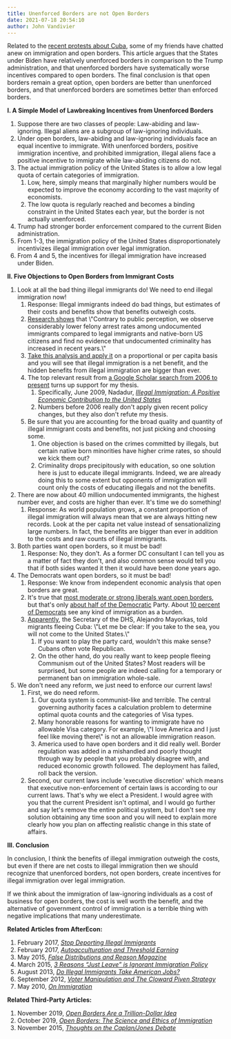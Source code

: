```yaml
---
title: Unenforced Borders are not Open Borders
date: 2021-07-18 20:54:10
author: John Vandivier
---
```




<!-- wp:paragraph -->
<p>Related to the <a href=\"https://www.foxnews.com/live-news/cuba-protests-continue-in-us-as-cuban-leaders-gather-supporters-in-havana\">recent protests about Cuba</a>, some of my friends have chatted anew on immigration and open borders. This article argues that the States under Biden have relatively unenforced borders in comparison to the Trump administration, and that unenforced borders have systematically worse incentives compared to open borders. The final conclusion is that open borders remain a great option, open borders are better than unenforced borders, and that unenforced borders are sometimes better than enforced borders.</p>
<!-- /wp:paragraph -->

<!-- wp:paragraph -->
<p><strong>I. A Simple Model of Lawbreaking Incentives from Unenforced Borders</strong></p>
<!-- /wp:paragraph -->

<!-- wp:list {\"ordered\":true} -->
<ol><li>Suppose there are two classes of people: Law-abiding and law-ignoring. Illegal aliens are a subgroup of law-ignoring individuals.</li><li>Under open borders, law-abiding and law-ignoring individuals face an equal incentive to immigrate. With unenforced borders, positive immigration incentive, and prohibited immigration, illegal aliens face a positive incentive to immigrate while law-abiding citizens do not.</li><li>The actual immigration policy of the United States is to allow a low legal quota of certain categories of immigration.<ol><li>Low, here, simply means that marginally higher numbers would be expected to improve the economy according to the vast majority of economists.</li><li>The low quota is regularly reached and becomes a binding constraint in the United States each year, but the border is not actually unenforced.</li></ol></li><li>Trump had stronger border enforcement compared to the current Biden administration.</li><li>From 1-3, the immigration policy of the United States disproportionately incentivizes illegal immigration over legal immigration.</li><li>From 4 and 5, the incentives for illegal immigration have increased under Biden.</li></ol>
<!-- /wp:list -->

<!-- wp:paragraph -->
<p><strong>II. Five Objections to Open Borders from Immigrant Costs</strong></p>
<!-- /wp:paragraph -->

<!-- wp:list {\"ordered\":true} -->
<ol><li>Look at all the bad thing illegal immigrants do! We need to end illegal immigration now!<ol><li>Response: Illegal immigrants indeed do bad things, but estimates of their costs and benefits show that benefits outweigh costs.</li><li><a href=\"https://www.pnas.org/content/117/51/32340\">Research shows</a> that \"Contrary to public perception, we observe considerably lower felony arrest rates among undocumented immigrants compared to legal immigrants and native-born US citizens and find no evidence that undocumented criminality has increased in recent years.\"</li><li><a href=\"https://www.afterecon.com/economics-and-finance/stop-deporting-illegal-immigrants/\">Take this analysis and apply it</a> on a proportional or per capita basis and you will see that illegal immigration is a net benefit, and the hidden benefits from illegal immigration are bigger than ever.</li><li>The top relevant result from <a href=\"https://scholar.google.com/scholar?q=cost+of+illegal+immigration&amp;hl=en&amp;as_sdt=0%2C47&amp;as_ylo=2006&amp;as_yhi=2021\">a Google Scholar search from 2006 to present</a> turns up support for my thesis.<ol><li>Specifically, June 2009, Nadadur, <em><a href=\"https://www.tandfonline.com/doi/abs/10.1080/13691830902957775\">Illegal Immigration: A Positive Economic Contribution to the United States</a></em></li><li>Numbers before 2006 really don't apply given recent policy changes, but they also don't refute my thesis.</li></ol></li><li>Be sure that you are accounting for the broad quality and quantity of illegal immigrant costs and benefits, not just picking and choosing some.<ol><li>One objection is based on the crimes committed by illegals, but certain native born minorities have higher crime rates, so should we kick them out?</li><li>Criminality drops precipitously with education, so one solution here is just to educate illegal immigrants. Indeed, we are already doing this to some extent but opponents of immigration will count only the costs of educating illegals and not the benefits.</li></ol></li></ol></li><li>There are now about 40 million undocumented immigrants, the highest number ever, and costs are higher than ever. It's time we do something!<ol><li>Response: As world population grows, a constant proportion of illegal immigration will always mean that we are always hitting new records. Look at the per capita net value instead of sensationalizing large numbers. In fact, the benefits are bigger than ever in addition to the costs and raw counts of illegal immigrants.</li></ol></li><li>Both parties want open borders, so it must be bad!<ol><li>Response: No, they don't. As a former DC consultant I can tell you as a matter of fact they don't, and also common sense would tell you that if both sides wanted it then it would have been done years ago.</li></ol></li><li>The Democrats want open borders, so it must be bad!<ol><li>Response: We know from independent economic analysis that open borders are great.</li><li>It's true that <a href=\"https://www.cato.org/blog/poll-72-americans-say-immigrants-come-us-jobs-improve-their-lives-53-say-ability-immigrate\">most moderate or strong liberals want open borders</a>, but that's only <a href=\"https://www.pewresearch.org/fact-tank/2020/01/17/liberals-make-up-largest-share-of-democratic-voters/\">about half of the Democratic</a> Party. About <a href=\"https://www.npr.org/2019/02/19/694804917/democrats-used-to-talk-about-criminal-immigrants-so-what-changed-the-party\">10 percent of Democrats</a> see any kind of immigration as a burden.</li><li><a href=\"https://www.reuters.com/world/us/us-warns-cubans-away-sea-crossings-amid-protests-most-cross-land-2021-07-13/\">Apparently</a>, the Secretary of the DHS, Alejandro Mayorkas, told migrants fleeing Cuba: \"Let me be clear: If you take to the sea, you will not come to the United States.\"<ol><li>If you want to play the party card, wouldn't this make sense? Cubans often vote Republican.</li><li>On the other hand, do you really want to keep people fleeing Communism out of the United States? Most readers will be surprised, but some people are indeed calling for a temporary or permanent ban on immigration whole-sale.</li></ol></li></ol></li><li>We don't need any reform, we just need to enforce our current laws!<ol><li>First, we do need reform.<ol><li>Our quota system is communist-like and terrible. The central governing authority faces a calculation problem to determine optimal quota counts and the categories of Visa types.</li><li>Many honorable reasons for wanting to immigrate have no allowable Visa category. For example, \"I love America and I just feel like moving there\" is not an allowable immigration reason.</li><li>America used to have open borders and it did really well. Border regulation was added in a mishandled and poorly thought through way by people that you probably disagree with, and reduced economic growth followed. The deployment has failed, roll back the version.</li></ol></li><li>Second, our current laws include 'executive discretion' which means that executive non-enforcement of certain laws is according to our current laws. That's why we elect a President. I would agree with you that the current President isn't optimal, and I would go further and say let's remove the entire political system, but I don't see my solution obtaining any time soon and you will need to explain more clearly how you plan on affecting realistic change in this state of affairs.</li></ol></li></ol>
<!-- /wp:list -->

<!-- wp:paragraph -->
<p><strong>III. Conclusion</strong></p>
<!-- /wp:paragraph -->

<!-- wp:paragraph -->
<p>In conclusion, I think the benefits of illegal immigration outweigh the costs, but even if there are net costs to illegal immigration then we should recognize that unenforced borders, not open borders, create incentives for illegal immigration over legal immigration.</p>
<!-- /wp:paragraph -->

<!-- wp:paragraph -->
<p>If we think about the immigration of law-ignoring individuals as a cost of business for open borders, the cost is well worth the benefit, and the alternative of government control of immigration is a terrible thing with negative implications that many underestimate.</p>
<!-- /wp:paragraph -->

<!-- wp:paragraph -->
<p><strong>Related Articles from AfterEcon:</strong></p>
<!-- /wp:paragraph -->

<!-- wp:list {\"ordered\":true} -->
<ol><li>February 2017, <em><a href=\"https://www.afterecon.com/economics-and-finance/stop-deporting-illegal-immigrants/\">Stop Deporting Illegal Immigrants</a></em></li><li>February 2017, <em><a href=\"https://www.afterecon.com/economics-and-finance/autoacculturation-threshold-earning/\">Autoacculturation and Threshold Earning</a></em></li><li>May 2015, <em><a href=\"https://www.afterecon.com/other/false-distributions-reason-magazine/\">False Distributions and Reason Magazine</a></em></li><li>March 2015, <em><a href=\"https://www.afterecon.com/economics-and-finance/3-reasons-just-leave-is-ignorant-immigration-policy/\">3 Reasons “Just Leave” is Ignorant Immigration Policy</a></em></li><li>August 2013, <em><a href=\"https://www.afterecon.com/economics-and-finance/do-illegal-immigrants-take-american-jobs/\">Do Illegal Immigrants Take American Jobs?</a></em></li><li>September 2012, <em><a href=\"https://www.afterecon.com/politics-and-government/voter-manipulation-and-the-cloward-piven-strategy/\">Voter Manipulation and The Cloward Piven Strategy</a></em></li><li>May 2010, <em><a href=\"https://www.afterecon.com/politics-and-government/on-immigration/\">On Immigration</a></em></li></ol>
<!-- /wp:list -->

<!-- wp:paragraph -->
<p><strong>Related Third-Party Articles:</strong></p>
<!-- /wp:paragraph -->

<!-- wp:list {\"ordered\":true} -->
<ol><li>November 2019, <em><a href=\"https://foreignpolicy.com/2019/11/01/immigration-wall-open-borders-trillion-dollar-idea/\">Open Borders Are a Trillion-Dollar Idea</a></em></li><li>October 2019, <em><a href=\"https://www.amazon.com/Open-Borders-Science-Ethics-Immigration/dp/1250316960/\">Open Borders: The Science and Ethics of Immigration</a></em></li><li>November 2015, <em><a href=\"https://www.econlib.org/archives/2015/11/thoughts_on_the_6.html\">Thoughts on the Caplan/Jones Debate</a></em></li></ol>
<!-- /wp:list -->